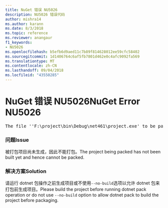 ```yaml
---
title: NuGet 错误 NU5026
description: NU5026 错误代码
author: mishra14
ms.author: karann
ms.date: 8/3/2018
ms.topic: reference
ms.reviewer: anangaur
f1_keywords:
- NU5026
ms.openlocfilehash: b5efb6d9aed11c7b89f814628012ee59cfc58402
ms.sourcegitcommit: 1d1406764c6af5fb7801d462e0c4afc9092fa569
ms.translationtype: MT
ms.contentlocale: zh-CN
ms.lasthandoff: 09/04/2018
ms.locfileid: "43550285"
---
```

# <a name="nuget-error-nu5026"></a><span data-ttu-id="30cf7-103">NuGet 错误 NU5026</span><span class="sxs-lookup"><span data-stu-id="30cf7-103">NuGet Error NU5026</span></span>
<pre>The file ''F:\project\bin\Debug\net461\project.exe' to be packed was not found on disk.</pre>

### <a name="issue"></a><span data-ttu-id="30cf7-104">问题</span><span class="sxs-lookup"><span data-stu-id="30cf7-104">Issue</span></span>

<span data-ttu-id="30cf7-105">被打包项目尚未生成，因此不能打包。</span><span class="sxs-lookup"><span data-stu-id="30cf7-105">The project being packed has not been built yet and hence cannot be packed.</span></span>


### <a name="solution"></a><span data-ttu-id="30cf7-106">解决方案</span><span class="sxs-lookup"><span data-stu-id="30cf7-106">Solution</span></span>

<span data-ttu-id="30cf7-107">请运行 dotnet 包操作之前生成项目或不使用`--no-build`选项以允许 dotnet 包来打包前生成项目。</span><span class="sxs-lookup"><span data-stu-id="30cf7-107">Please build the project before running dotnet pack operation or do not use `--no-build` option to allow dotnet pack to build the project before packaging.</span></span>

